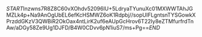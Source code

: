 $START$Inzwns7R8Z8C60vXOhdv52096lU+5LdryaTYunuXc01MXWWTAhJGMZLk4p+Na9AnOgUbEL6efKcHSMWZ6oK1Rdpbj//sopUIFLgntsnTYSGowkXPrzddGKzV3QWBiR2OkOax4ntLirK2uf6eAUpGcHrov6T22Iy8eZTMfurfrdTnAw/aDGy58Ze9Ug1DJFD/B4W0CDvv6pN1iuS7/ms+Pg==$END$